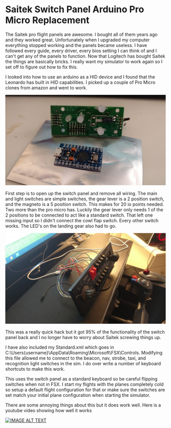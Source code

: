 # Saitek Switch Panel Arduino Pro Micro Replacement

The Saitek pro flight panels are awesome. I bought all of them years ago and they worked great. Unfortunately when I upgraded my computer everything stopped working and the panels became useless. I have followed every guide, every driver, every bios setting I can think of and I can't get any of the panels to function. Now that Logitech has bought Saitek the things are basically bricks. I really want my simulator to work again so I set off to figure out how to fix this.

I looked into how to use an arduino as a HID device and I found that the Leonardo has built in HID capabilities. I picked up a couple of Pro Micro clones from amazon and went to work.

![boards](https://raw.githubusercontent.com/CountDeMonet/SaitekSwitchPanelArduinoReplacement/master/board_comp.jpg)

First step is to open up the switch panel and remove all wiring. The main and light switches are simple switches, the gear lever is a 2 position switch, and the magneto is a 5 position switch. This makes for 20 io points needed. Two more than the pro micro has. Luckily the gear lever only needs 1 of the 2 positions to be connected to act like a standard switch. That left one missing input so I didn't connect the cowl flap switch. Every other switch works. The LED's on the landing gear also had to go.

![wired](https://raw.githubusercontent.com/CountDeMonet/SaitekSwitchPanelArduinoReplacement/master/all_wired_up.jpg)


This was a really quick hack but it got 95% of the functionality of the switch panel back and I no longer have to worry about Saitek screwing things up.

I have also included my Standard.xml which goes in C:\Users\{username}\AppData\Roaming\Microsoft\FSX\Controls. Modifying this file allowed me to connect to the beacon, nav, strobe, taxi, and recognition light switches in the sim. I do over write a number of keyboard shortcuts to make this work.

This uses the switch panel as a standard keyboard so be careful flipping switches when not in FSX. I start my flights with the planes completely cold so setup a default flight configuration for that or make sure the switches are set match your initial plane configuration when starting the simulator.

There are some annoying things about this but it does work well. Here is a youtube video showing how well it works

[![IMAGE ALT TEXT](http://img.youtube.com/vi/NsAlKy_XCAE/0.jpg)](https://www.youtube.com/watch?v=NsAlKy_XCAE "Fixing Saitek Proflight Switch Panel with Arduino")
